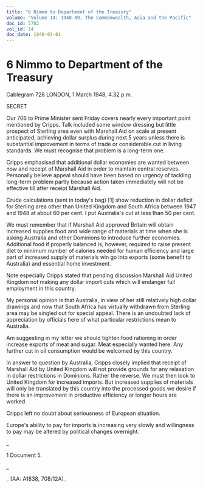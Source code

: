 ```yaml
---
title: "6 Nimmo to Department of the Treasury"
volume: "Volume 14: 1948-49, The Commonwealth, Asia and the Pacific"
doc_id: 5782
vol_id: 14
doc_date: 1948-03-01
---
```


# 6 Nimmo to Department of the Treasury

Cablegram 728 LONDON, 1 March 1948, 4.32 p.m.

SECRET

Our 706 to Prime Minister sent Friday covers nearly every important point mentioned by Cripps. Talk included some window dressing but little prospect of Sterling area even with Marshall Aid on scale at present anticipated, achieving dollar surplus during next 5 years unless there is substantial improvement in terms of trade or considerable cut in living standards. We must recognise that problem is a long-term one.

Cripps emphasised that additional dollar economies are wanted between now and receipt of Marshall Aid in order to maintain central reserves. Personally believe appeal should have been based on urgency of tackling long-term problem partly because action taken immediately will not be effective till after receipt Marshall Aid.

Crude calculations (sent in today's bag) [1] show reduction in dollar deficit for Sterling area other than United Kingdom and South Africa between 1947 and 1948 at about 60 per cent. I put Australia's cut at less than 50 per cent.

We must remember that if Marshall Aid approved Britain will obtain increased supplies food and wide range of materials at time when she is asking Australia and other Dominions to introduce further economies. Additional food if properly balanced is, however, required to raise present diet to minimum number of calories needed for human efficiency and large part of increased supply of materials win go into exports (some benefit to Australia) and essential home investment.

Note especially Cripps stated that pending discussion Marshall Aid United Kingdom not making any dollar import cuts which will endanger full employment in this country.

My personal opinion is that Australia, in view of her still relatively high dollar drawings and now that South Africa has virtually withdrawn from Sterling area may be singled out for special appeal. There is an undoubted lack of appreciation by officials here of what particular restrictions mean to Australia.

Am suggesting in my letter we should tighten food rationing in order increase exports of meat and sugar. Meat especially wanted here. Any further cut in oil consumption would be welcomed by this country.

In answer to question by Australia, Cripps closely implied that receipt of Marshall Aid by United Kingdom will not provide grounds for any relaxation in dollar restrictions in Dominions. Rather the reverse. We must then look to United Kingdom for increased imports. But increased supplies of materials will only be translated by this country into the processed goods we desire if there is an improvement in productive efficiency or longer hours are worked.

Cripps left no doubt about seriousness of European situation.

Europe's ability to pay for imports is increasing very slowly and willingness to pay may be altered by political changes overnight.

_

1 Document 5.

_

_ [AA: A1838, 708/12A]_
